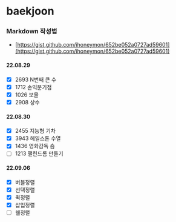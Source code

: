 # baekjoon

### Markdown 작성법
 - [https://gist.github.com/ihoneymon/652be052a0727ad59601](https://gist.github.com/ihoneymon/652be052a0727ad59601)

#### 22.08.29
 - [x] 2693 N번째 큰 수
 - [x] 1712 손익분기점
 - [x] 1026 보물
 - [x] 2908 상수
 
#### 22.08.30
 - [x] 2455 지능형 기차
 - [x] 3943 헤일스톤 수열
 - [x] 1436 영화감독 숌
 - [ ] 1213 팰린드롬 만들기
  
#### 22.09.06
 - [x] 버블정렬
 - [x] 선택정렬
 - [x] 퀵정렬
 - [x] 삽입정렬
 - [ ] 쉘정렬
